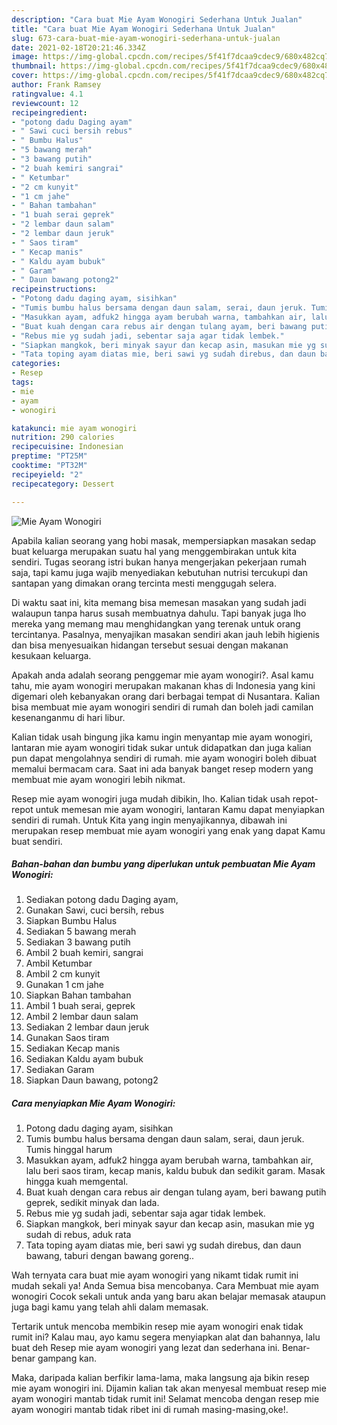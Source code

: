 ```yaml
---
description: "Cara buat Mie Ayam Wonogiri Sederhana Untuk Jualan"
title: "Cara buat Mie Ayam Wonogiri Sederhana Untuk Jualan"
slug: 673-cara-buat-mie-ayam-wonogiri-sederhana-untuk-jualan
date: 2021-02-18T20:21:46.334Z
image: https://img-global.cpcdn.com/recipes/5f41f7dcaa9cdec9/680x482cq70/mie-ayam-wonogiri-foto-resep-utama.jpg
thumbnail: https://img-global.cpcdn.com/recipes/5f41f7dcaa9cdec9/680x482cq70/mie-ayam-wonogiri-foto-resep-utama.jpg
cover: https://img-global.cpcdn.com/recipes/5f41f7dcaa9cdec9/680x482cq70/mie-ayam-wonogiri-foto-resep-utama.jpg
author: Frank Ramsey
ratingvalue: 4.1
reviewcount: 12
recipeingredient:
- "potong dadu Daging ayam"
- " Sawi cuci bersih rebus"
- " Bumbu Halus"
- "5 bawang merah"
- "3 bawang putih"
- "2 buah kemiri sangrai"
- " Ketumbar"
- "2 cm kunyit"
- "1 cm jahe"
- " Bahan tambahan"
- "1 buah serai geprek"
- "2 lembar daun salam"
- "2 lembar daun jeruk"
- " Saos tiram"
- " Kecap manis"
- " Kaldu ayam bubuk"
- " Garam"
- " Daun bawang potong2"
recipeinstructions:
- "Potong dadu daging ayam, sisihkan"
- "Tumis bumbu halus bersama dengan daun salam, serai, daun jeruk. Tumis hinggal harum"
- "Masukkan ayam, adfuk2 hingga ayam berubah warna, tambahkan air, lalu beri saos tiram, kecap manis, kaldu bubuk dan sedikit garam. Masak hingga kuah memgental."
- "Buat kuah dengan cara rebus air dengan tulang ayam, beri bawang putih geprek, sedikit minyak dan lada."
- "Rebus mie yg sudah jadi, sebentar saja agar tidak lembek."
- "Siapkan mangkok, beri minyak sayur dan kecap asin, masukan mie yg sudah di rebus, aduk rata"
- "Tata toping ayam diatas mie, beri sawi yg sudah direbus, dan daun bawang, taburi dengan bawang goreng.."
categories:
- Resep
tags:
- mie
- ayam
- wonogiri

katakunci: mie ayam wonogiri 
nutrition: 290 calories
recipecuisine: Indonesian
preptime: "PT25M"
cooktime: "PT32M"
recipeyield: "2"
recipecategory: Dessert

---
```



![Mie Ayam Wonogiri](https://img-global.cpcdn.com/recipes/5f41f7dcaa9cdec9/680x482cq70/mie-ayam-wonogiri-foto-resep-utama.jpg)

Apabila kalian seorang yang hobi masak, mempersiapkan masakan sedap buat keluarga merupakan suatu hal yang menggembirakan untuk kita sendiri. Tugas seorang istri bukan hanya mengerjakan pekerjaan rumah saja, tapi kamu juga wajib menyediakan kebutuhan nutrisi tercukupi dan santapan yang dimakan orang tercinta mesti menggugah selera.

Di waktu  saat ini, kita memang bisa memesan masakan yang sudah jadi walaupun tanpa harus susah membuatnya dahulu. Tapi banyak juga lho mereka yang memang mau menghidangkan yang terenak untuk orang tercintanya. Pasalnya, menyajikan masakan sendiri akan jauh lebih higienis dan bisa menyesuaikan hidangan tersebut sesuai dengan makanan kesukaan keluarga. 



Apakah anda adalah seorang penggemar mie ayam wonogiri?. Asal kamu tahu, mie ayam wonogiri merupakan makanan khas di Indonesia yang kini digemari oleh kebanyakan orang dari berbagai tempat di Nusantara. Kalian bisa membuat mie ayam wonogiri sendiri di rumah dan boleh jadi camilan kesenanganmu di hari libur.

Kalian tidak usah bingung jika kamu ingin menyantap mie ayam wonogiri, lantaran mie ayam wonogiri tidak sukar untuk didapatkan dan juga kalian pun dapat mengolahnya sendiri di rumah. mie ayam wonogiri boleh dibuat memalui bermacam cara. Saat ini ada banyak banget resep modern yang membuat mie ayam wonogiri lebih nikmat.

Resep mie ayam wonogiri juga mudah dibikin, lho. Kalian tidak usah repot-repot untuk memesan mie ayam wonogiri, lantaran Kamu dapat menyiapkan sendiri di rumah. Untuk Kita yang ingin menyajikannya, dibawah ini merupakan resep membuat mie ayam wonogiri yang enak yang dapat Kamu buat sendiri.

<!--inarticleads1-->

##### Bahan-bahan dan bumbu yang diperlukan untuk pembuatan Mie Ayam Wonogiri:

1. Sediakan potong dadu Daging ayam,
1. Gunakan  Sawi, cuci bersih, rebus
1. Siapkan  Bumbu Halus
1. Sediakan 5 bawang merah
1. Sediakan 3 bawang putih
1. Ambil 2 buah kemiri, sangrai
1. Ambil  Ketumbar
1. Ambil 2 cm kunyit
1. Gunakan 1 cm jahe
1. Siapkan  Bahan tambahan
1. Ambil 1 buah serai, geprek
1. Ambil 2 lembar daun salam
1. Sediakan 2 lembar daun jeruk
1. Gunakan  Saos tiram
1. Sediakan  Kecap manis
1. Sediakan  Kaldu ayam bubuk
1. Sediakan  Garam
1. Siapkan  Daun bawang, potong2




<!--inarticleads2-->

##### Cara menyiapkan Mie Ayam Wonogiri:

1. Potong dadu daging ayam, sisihkan
1. Tumis bumbu halus bersama dengan daun salam, serai, daun jeruk. Tumis hinggal harum
1. Masukkan ayam, adfuk2 hingga ayam berubah warna, tambahkan air, lalu beri saos tiram, kecap manis, kaldu bubuk dan sedikit garam. Masak hingga kuah memgental.
1. Buat kuah dengan cara rebus air dengan tulang ayam, beri bawang putih geprek, sedikit minyak dan lada.
1. Rebus mie yg sudah jadi, sebentar saja agar tidak lembek.
1. Siapkan mangkok, beri minyak sayur dan kecap asin, masukan mie yg sudah di rebus, aduk rata
1. Tata toping ayam diatas mie, beri sawi yg sudah direbus, dan daun bawang, taburi dengan bawang goreng..




Wah ternyata cara buat mie ayam wonogiri yang nikamt tidak rumit ini mudah sekali ya! Anda Semua bisa mencobanya. Cara Membuat mie ayam wonogiri Cocok sekali untuk anda yang baru akan belajar memasak ataupun juga bagi kamu yang telah ahli dalam memasak.

Tertarik untuk mencoba membikin resep mie ayam wonogiri enak tidak rumit ini? Kalau mau, ayo kamu segera menyiapkan alat dan bahannya, lalu buat deh Resep mie ayam wonogiri yang lezat dan sederhana ini. Benar-benar gampang kan. 

Maka, daripada kalian berfikir lama-lama, maka langsung aja bikin resep mie ayam wonogiri ini. Dijamin kalian tak akan menyesal membuat resep mie ayam wonogiri mantab tidak rumit ini! Selamat mencoba dengan resep mie ayam wonogiri mantab tidak ribet ini di rumah masing-masing,oke!.

